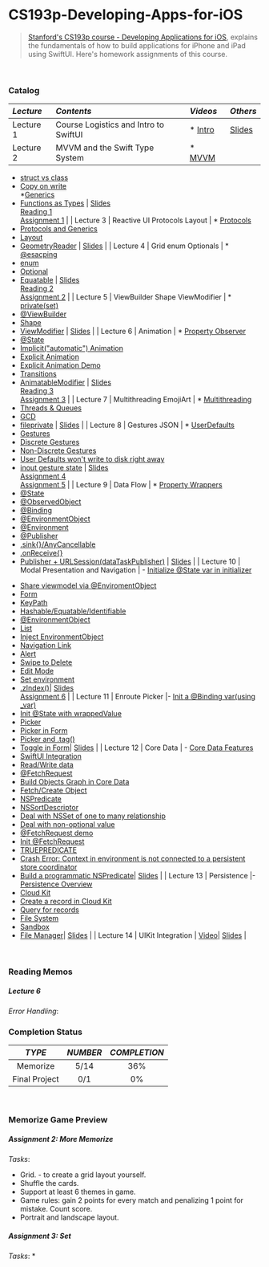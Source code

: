 # CS193p-Developing-Apps-for-iOS
 
> [Stanford's CS193p course - Developing Applications for iOS](https://cs193p.sites.stanford.edu/), explains the fundamentals of how to build applications for iPhone and iPad using SwiftUI. Here's homework assignments of this course.
<br>

### Catalog
| _Lecture_ | _Contents_ | _Videos_ | _Others_ |
| :-- | :-- | :-- | :-- | 
| Lecture 1 | Course Logistics and Intro to SwiftUI | * [Intro](https://youtu.be/jbtqIBpUG7g) | [Slides](https://cs193p.sites.stanford.edu/sites/g/files/sbiybj16636/files/media/file/l1.pdf) |
| Lecture 2 | MVVM and the Swift Type System | * [MVVM](https://youtu.be/4GjXq2Sr55Q?t=40) <br> 
* [struct vs class](https://youtu.be/4GjXq2Sr55Q?t=1205)<br>  
* [Copy on write](https://youtu.be/4GjXq2Sr55Q?t=1248)<br> 
*[Generics](https://youtu.be/4GjXq2Sr55Q?t=1730)<br> 
* [Functions as Types](https://youtu.be/4GjXq2Sr55Q?t=1971) | [Slides](https://cs193p.sites.stanford.edu/sites/g/files/sbiybj16636/files/media/file/l2.pdf)<br> 
[Reading 1](https://cs193p.sites.stanford.edu/sites/g/files/sbiybj16636/files/media/file/r1.pdf)<br> 
[Assignment 1](https://cs193p.sites.stanford.edu/sites/g/files/sbiybj16636/files/media/file/a1.pdf) |
| Lecture 3 | Reactive UI Protocols Layout | * [Protocols](https://youtu.be/SIYdYpPXil4?t=2065)<br> 
* [Protocols and Generics](https://youtu.be/SIYdYpPXil4?t=2694)<br> 
* [Layout](https://youtu.be/SIYdYpPXil4?t=3176)<br> 
* [GeometryReader](https://youtu.be/SIYdYpPXil4?t=4207) | [Slides](https://cs193p.sites.stanford.edu/sites/g/files/sbiybj16636/files/media/file/l3_0.pdf) |
| Lecture 4 | Grid enum Optionals | * [@esacping](https://www.youtube.com/watch?v=eHEeWzFP6O4&feature=youtu.be&t=515)<br> 
* [enum](https://youtu.be/eHEeWzFP6O4?t=1973)<br> 
* [Optional](https://youtu.be/eHEeWzFP6O4?t=2453)<br> 
* [Equatable](https://youtu.be/eHEeWzFP6O4?t=3808) | [Slides](https://cs193p.sites.stanford.edu/sites/g/files/sbiybj16636/files/media/file/l4.pdf)<br> 
[Reading 2](https://cs193p.sites.stanford.edu/sites/g/files/sbiybj16636/files/media/file/r2_0.pdf)<br> 
[Assignment 2](https://cs193p.sites.stanford.edu/sites/g/files/sbiybj16636/files/media/file/a2_0.pdf)  |
| Lecture 5 | ViewBuilder Shape ViewModifier | * [private(set)](https://youtu.be/oDKDGCRdSHc?t=282)<br> 
* [@ViewBuilder](https://youtu.be/oDKDGCRdSHc?t=725)<br> 
* [Shape](https://youtu.be/oDKDGCRdSHc?t=1226)<br> 
* [ViewModifier](https://youtu.be/oDKDGCRdSHc?t=2555) | [Slides](https://cs193p.sites.stanford.edu/sites/g/files/sbiybj16636/files/media/file/lecture_5.pdf) |
| Lecture 6 | Animation | * [Property Observer](https://youtu.be/3krC2c56ceQ?t=43)<br> 
* [@State](https://youtu.be/3krC2c56ceQ?t=119)<br> 
* [Implicit("automatic") Animation](https://youtu.be/3krC2c56ceQ?t=716)<br> 
* [Explicit Animation](https://youtu.be/3krC2c56ceQ?t=1048)<br> 
* [Explicit Animation Demo](https://youtu.be/3krC2c56ceQ?t=3055)<br> 
* [Transitions](https://youtu.be/3krC2c56ceQ?t=1253)<br> 
* [AnimatableModifier](https://youtu.be/3krC2c56ceQ?t=3856) | [Slides](https://cs193p.sites.stanford.edu/sites/g/files/sbiybj16636/files/media/file/lecture_6.pdf)<br> 
[Reading 3](https://cs193p.sites.stanford.edu/sites/g/files/sbiybj16636/files/media/file/reading_3.pdf)<br> 
[Assignment 3](https://cs193p.sites.stanford.edu/sites/g/files/sbiybj16636/files/media/file/assignment_3.pdf) |
| Lecture 7 | Multithreading EmojiArt | * [Multithreading](https://youtu.be/tmx-OwkBWxA?t=378)<br> 
* [Threads & Queues](https://youtu.be/tmx-OwkBWxA?t=474)<br> 
* [GCD](https://youtu.be/tmx-OwkBWxA?t=716)<br> 
* [fileprivate](https://youtu.be/tmx-OwkBWxA?t=2822) | [Slides](https://cs193p.sites.stanford.edu/sites/g/files/sbiybj16636/files/media/file/lecture_7_0.pdf) |
| Lecture 8 | Gestures JSON | * [UserDefaults](https://youtu.be/mz-rNLWJ0bk?t=175)<br> 
* [Gestures](https://youtu.be/mz-rNLWJ0bk?t=526)<br> 
* [Discrete Gestures](https://youtu.be/mz-rNLWJ0bk?t=694)<br>  
* [Non-Discrete Gestures](https://youtu.be/mz-rNLWJ0bk?t=757)<br> 
* [User Defaults won't write to disk right away](https://youtu.be/mz-rNLWJ0bk?t=2397)<br> 
* [inout gesture state](https://youtu.be/mz-rNLWJ0bk?t=3906) | [Slides](https://cs193p.sites.stanford.edu/sites/g/files/sbiybj16636/files/media/file/lecture_8.pdf)<br>
[Assignment 4](https://cs193p.sites.stanford.edu/sites/g/files/sbiybj16636/files/media/file/a4_0.pdf)<br>
[Assignment 5](https://cs193p.sites.stanford.edu/sites/g/files/sbiybj16636/files/media/file/assignment_5.pdf) |
| Lecture 9 | Data Flow | * [Property Wrappers](https://youtu.be/0i152oA3T3s?t=60)<br> 
* [@State](https://youtu.be/0i152oA3T3s?t=376)<br> 
* [@ObservedObject](https://youtu.be/0i152oA3T3s?t=443)<br> 
* [@Binding](https://youtu.be/0i152oA3T3s?t=492)<br> 
* [@EnvironmentObject](https://youtu.be/0i152oA3T3s?t=746)<br> 
* [@Environment](https://youtu.be/0i152oA3T3s?t=934)<br> 
* [@Publisher](https://youtu.be/0i152oA3T3s?t=1108)<br> 
* [.sink{}/AnyCancellable](https://youtu.be/0i152oA3T3s?t=2212)<br> 
* [.onReceive{}](https://youtu.be/0i152oA3T3s?t=2570)<br> 
* [Publisher + URLSession(dataTaskPublisher)](https://youtu.be/0i152oA3T3s?t=2698) | [Slides](https://cs193p.sites.stanford.edu/sites/g/files/sbiybj16636/files/media/file/l9_0.pdf) |
| Lecture 10 | Modal Presentation and Navigation | -   [Initialize @State var in initializer](https://youtu.be/CKexGQuIO7E?t=213)<br> 
-   [Share viewmodel via @EnviromentObject](https://youtu.be/CKexGQuIO7E?t=1011)<br> 
-   [Form](https://youtu.be/CKexGQuIO7E?t=1648)<br> 
-   [KeyPath](https://youtu.be/CKexGQuIO7E?t=2005)<br> 
-   [Hashable/Equatable/Identifiable](https://youtu.be/CKexGQuIO7E?t=3278)<br> 
-   [@EnvironmentObject](https://youtu.be/CKexGQuIO7E?t=3728)<br> 
-   [List](https://youtu.be/CKexGQuIO7E?t=3830)<br> 
-   [Inject EnvironmentObject](https://youtu.be/CKexGQuIO7E?t=3861)<br> 
-   [Navigation Link](https://youtu.be/CKexGQuIO7E?t=4033)<br> 
-   [Alert](https://youtu.be/CKexGQuIO7E?t=4785)<br> 
-   [Swipe to Delete](https://youtu.be/CKexGQuIO7E?t=5331)<br> 
-   [Edit Mode](https://youtu.be/CKexGQuIO7E?t=5467)<br> 
-   [Set environment](https://youtu.be/CKexGQuIO7E?t=5663)<br> 
-   [.zIndex()](https://youtu.be/CKexGQuIO7E?t=6102)| [Slides](https://cs193p.sites.stanford.edu/sites/g/files/sbiybj16636/files/media/file/l10.pdf)<br> 
[Assignment 6](https://cs193p.sites.stanford.edu/sites/g/files/sbiybj16636/files/media/file/a6.pdf) |
| Lecture 11 | Enroute Picker 
|-   [Init a @Binding var(using \_var)](https://youtu.be/fCfC6m7XUew?t=1558)<br>
-   [Init @State with wrappedValue](https://youtu.be/fCfC6m7XUew?t=1770)<br>
-   [Picker](https://youtu.be/fCfC6m7XUew?t=1861)<br>
-   [Picker in Form](https://youtu.be/fCfC6m7XUew?t=2155)<br>
-   [Picker and .tag()](https://youtu.be/fCfC6m7XUew?t=2680)<br>
-   [Toggle in Form](https://youtu.be/fCfC6m7XUew?t=2904)| [Slides](https://cs193p.sites.stanford.edu/sites/g/files/sbiybj16636/files/media/file/l11.pdf) |
| Lecture 12 | Core Data | - [Core Data Features](https://youtu.be/yOhyOpXvaec?t=265)<br>
-   [SwiftUI Integration](https://youtu.be/yOhyOpXvaec?t=304)<br>
-   [Read/Write data](https://youtu.be/yOhyOpXvaec?t=737)<br>
-   [@FetchRequest](https://youtu.be/yOhyOpXvaec?t=1009)<br>
-   [Build Objects Graph in Core Data](https://youtu.be/yOhyOpXvaec?t=1610)<br>
-   [Fetch/Create Object](https://youtu.be/yOhyOpXvaec?t=2361)<br>
-   [NSPredicate](https://youtu.be/yOhyOpXvaec?t=2442)<br>
-   [NSSortDescriptor](https://youtu.be/yOhyOpXvaec?t=2521)<br>
-   [Deal with NSSet of one to many relationship](https://youtu.be/yOhyOpXvaec?t=3255)<br>
-   [Deal with non-optional value](https://youtu.be/yOhyOpXvaec?t=3499)<br>
-   [@FetchRequest demo](https://youtu.be/yOhyOpXvaec?t=3762)<br>
-   [Init @FetchRequest](https://youtu.be/yOhyOpXvaec?t=3926)<br>
-   [TRUEPREDICATE](https://youtu.be/yOhyOpXvaec?t=4884)<br>
-   [Crash Error: Context in environment is not connected to a persistent store coordinator](https://youtu.be/yOhyOpXvaec?t=5160)<br>
-   [Build a programmatic NSPredicate](https://youtu.be/yOhyOpXvaec?t=5406)| [Slides](https://cs193p.sites.stanford.edu/sites/g/files/sbiybj16636/files/media/file/l12.pdf) |
| Lecture 13 | Persistence |-   [Persistence Overview](https://youtu.be/fTNPRhGGP-0?t=112)<br>
-   [Cloud Kit](https://youtu.be/fTNPRhGGP-0?t=332)<br>
-   [Create a record in Cloud Kit](https://youtu.be/fTNPRhGGP-0?t=840)<br>
-   [Query for records](https://youtu.be/fTNPRhGGP-0?t=1173)<br>
-   [File System](https://youtu.be/fTNPRhGGP-0?t=1319)<br>
-   [Sandbox](https://youtu.be/fTNPRhGGP-0?t=1452)<br>
-   [File Manager](https://youtu.be/fTNPRhGGP-0?t=1610)| [Slides](https://cs193p.sites.stanford.edu/sites/g/files/sbiybj16636/files/media/file/l13.pdf) |
| Lecture 14 | UIKit Integration | [Video](https://youtu.be/GRX5Dha_Clw)| [Slides](https://cs193p.sites.stanford.edu/sites/g/files/sbiybj16636/files/media/file/l14.pdf) |
<br>

### Reading Memos

##### Lecture 6
_Error Handling_:
<br>

### Completion Status
| _TYPE_ | _NUMBER_ | _COMPLETION_ |
| :-: | :-: | :-: |
| Memorize | 5/14 | 36% |
| Final Project | 0/1 | 0% |
<br>

### Memorize Game Preview

##### Assignment 2:  More Memorize 
_Tasks_:
* Grid. - to create a grid layout yourself.
* Shuffle the cards.
* Support at least 6 themes in game.
* Game rules: gain 2 points for every match and penalizing 1 point for mistake. Count score.
* Portrait and landscape layout.


##### Assignment 3: Set
_Tasks_:
* 
